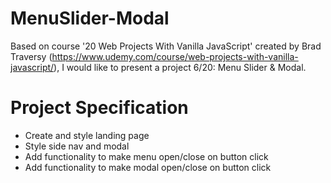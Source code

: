 # MenuSlider-Modal

Based on course '20 Web Projects With Vanilla JavaScript' created by Brad Traversy (https://www.udemy.com/course/web-projects-with-vanilla-javascript/), I would like to present a project 6/20: Menu Slider & Modal.

# Project Specification

* Create and style landing page
* Style side nav and modal
* Add functionality to make menu open/close on button click
* Add functionality to make modal open/close on button click

